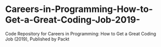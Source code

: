 


# Careers-in-Programming-How-to-Get-a-Great-Coding-Job-2019-
Code Repository for Careers in Programming: How to Get a Great Coding Job (2019), Published by Packt
